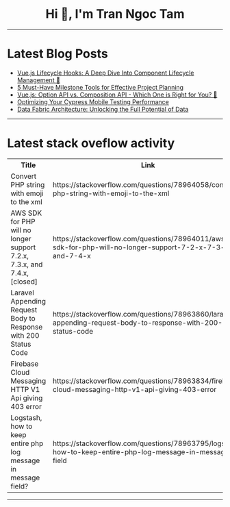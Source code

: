 <h1 align="center">Hi 👋, I'm Tran Ngoc Tam</h1>

---

# Latest Blog Posts 
<!-- BLOG-POST-LIST:START -->
- [Vue.js Lifecycle Hooks: A Deep Dive Into Component Lifecycle Management 🔄](https://dev.to/dharamgfx/vuejs-lifecycle-hooks-a-deep-dive-into-component-lifecycle-management-417p)
- [5 Must-Have Milestone Tools for Effective Project Planning](https://dev.to/thomasy0ung/5-must-have-milestone-tools-for-effective-project-planning-52ea)
- [Vue.js: Option API vs. Composition API - Which One is Right for You? 🤔](https://dev.to/dharamgfx/vuejs-option-api-vs-composition-api-which-one-is-right-for-you-43hn)
- [Optimizing Your Cypress Mobile Testing Performance](https://dev.to/grjoeay/optimizing-your-cypress-mobile-testing-performance-546l)
- [Data Fabric Architecture: Unlocking the Full Potential of Data](https://dev.to/buzzgk/data-fabric-architecture-unlocking-the-full-potential-of-data-439l)
<!-- BLOG-POST-LIST:END -->

---

# Latest stack oveflow activity
<table>
  <tr><th>Title</th><th>Link</th></tr>
  <!-- STACKOVERFLOW:START --><tr><td>Convert PHP string with emoji to the xml</td><td>https://stackoverflow.com/questions/78964058/convert-php-string-with-emoji-to-the-xml</td></tr><tr><td>AWS SDK for PHP will no longer support 7.2.x, 7.3.x, and 7.4.x, [closed]</td><td>https://stackoverflow.com/questions/78964011/aws-sdk-for-php-will-no-longer-support-7-2-x-7-3-x-and-7-4-x</td></tr><tr><td>Laravel Appending Request Body to Response with 200 Status Code</td><td>https://stackoverflow.com/questions/78963860/laravel-appending-request-body-to-response-with-200-status-code</td></tr><tr><td>Firebase Cloud Messaging HTTP V1 Api giving 403 error</td><td>https://stackoverflow.com/questions/78963834/firebase-cloud-messaging-http-v1-api-giving-403-error</td></tr><tr><td>Logstash, how to keep entire php log message in message field?</td><td>https://stackoverflow.com/questions/78963795/logstash-how-to-keep-entire-php-log-message-in-message-field</td></tr><!-- STACKOVERFLOW:END -->
</table>

---


